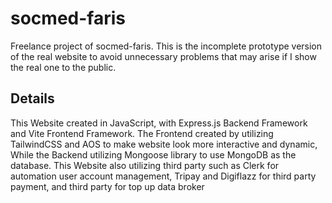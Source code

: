 # socmed-faris

<p>Freelance project of socmed-faris. This is the incomplete prototype version of the real website to avoid unnecessary problems that may arise if I show the real one to the public.</p>

<h2>Details</h2>

<p>This Website created in JavaScript, with Express.js Backend Framework and Vite Frontend Framework. 
The Frontend created by utilizing TailwindCSS and AOS to make website look more interactive and dynamic, While the Backend utilizing Mongoose library to use MongoDB as the database.
This Website also utilizing third party such as Clerk for automation user account management, Tripay and Digiflazz for third party payment, and third party for top up data broker</p>
